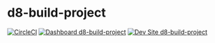 # d8-build-project

[![CircleCI](https://circleci.com/gh/josef-bocklage/d8-build-project.svg?style=shield)](https://circleci.com/gh/josef-bocklage/d8-build-project)
[![Dashboard d8-build-project](https://img.shields.io/badge/dashboard-d8_build_project-yellow.svg)](https://dashboard.pantheon.io/sites/5bf88066-3aa9-478c-8795-f4a93226ed91#dev/code)
[![Dev Site d8-build-project](https://img.shields.io/badge/site-d8_build_project-blue.svg)](http://dev-d8-build-project.pantheonsite.io/)
